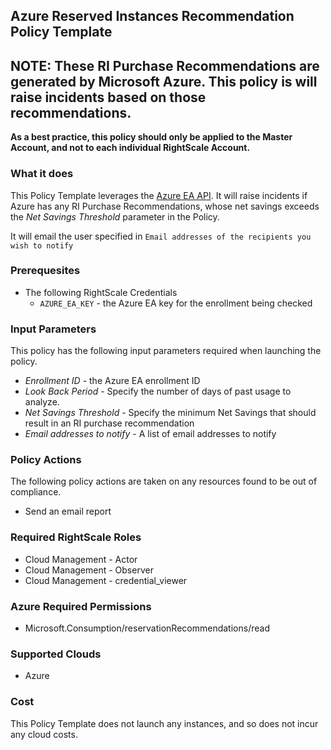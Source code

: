 ## Azure Reserved Instances Recommendation Policy Template

## NOTE: These RI Purchase Recommendations are generated by Microsoft Azure. This policy is will raise incidents based on those recommendations.

**As a best practice, this policy should only be applied to the Master Account, and not to each individual RightScale Account.**

### What it does
This Policy Template leverages the [Azure EA API](https://docs.microsoft.com/en-us/rest/api/billing/enterprise/billing-enterprise-api-reserved-instance-recommendation). It will raise incidents if Azure has any RI Purchase Recommendations, whose net savings exceeds the *Net Savings Threshold* parameter in the Policy.

It will email the user specified in `Email addresses of the recipients you wish to notify`

### Prerequesites

- The following RightScale Credentials
  - `AZURE_EA_KEY` - the Azure EA key for the enrollment being checked

### Input Parameters

This policy has the following input parameters required when launching the policy.

- *Enrollment ID* - the Azure EA enrollment ID
- *Look Back Period* - Specify the number of days of past usage to analyze.
- *Net Savings Threshold* - Specify the minimum Net Savings that should result in an RI purchase recommendation
- *Email addresses to notify* - A list of email addresses to notify

### Policy Actions

The following policy actions are taken on any resources found to be out of compliance.

- Send an email report

### Required RightScale Roles

- Cloud Management - Actor
- Cloud Management - Observer
- Cloud Management - credential_viewer

### Azure Required Permissions

- Microsoft.Consumption/reservationRecommendations/read

### Supported Clouds

- Azure

### Cost

This Policy Template does not launch any instances, and so does not incur any cloud costs.
